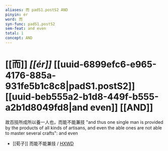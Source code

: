 ```yaml
---
aliases: 而 padS1.postS2 AND
pinyin: ér
word: 而
syn-func: padS1.postS2
sem-feat: and even
total: 1
concept: AND 
---
```

# [[而]] *[[ér]]*  [[uuid-6899efc6-e965-4176-885a-931fe5b1c8c8|padS1.postS2]] [[uuid-beb555a2-b1d8-449f-b555-a2b1d8049fd8|and even]] [[AND]]
故百技所成所以養一人也，而能不能兼技 "and thus one single man is provided by the products of all kinds of artisans, and even the able ones are not able to master several crafts": and even
 - [[荀子]] 而能不能兼技 / [HXWD](https://hxwd.org/textview.html?location=KR3a0002_tls_010-1a.34)